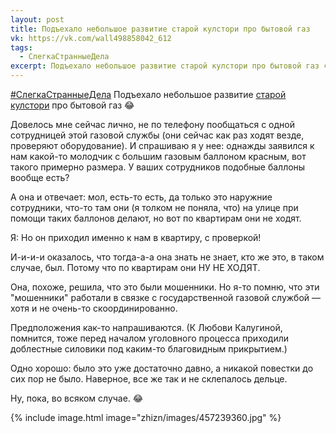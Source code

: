 ```yaml
---
layout: post
title: Подъехало небольшое развитие старой кулстори про бытовой газ
vk: https://vk.com/wall498858042_612
tags:
  - СлегкаСтранныеДела
excerpt: Подъехало небольшое развитие старой кулстори про бытовой газ 😂
---
```

[#СлегкаСтранныеДела](poisk.html#СлегкаСтранныеДела) Подъехало небольшое развитие [старой кулстори](../zhizn/199.html) про бытовой газ 😂

Довелось мне сейчас лично, не по телефону пообщаться с одной сотрудницей этой газовой службы (они сейчас как раз ходят везде, проверяют оборудование). И спрашиваю я у нее: однажды заявился к нам какой-то молодчик с большим газовым баллоном красным, вот такого примерно размера. У ваших сотрудников подобные баллоны вообще есть? 

А она и отвечает: мол, есть-то есть, да только это наружние сотрудники, что-то там они (я толком не поняла, что) на улице при помощи таких баллонов делают, но вот по квартирам они не ходят. 

Я: Но он приходил именно к нам в квартиру, с проверкой! 

И-и-и-и оказалось, что тогда-а-а она знать не знает, кто же это, в таком случае, был. Потому что по квартирам они НУ НЕ ХОДЯТ.

Она, похоже, решила, что это были мошенники. Но я-то помню, что эти "мошенники" работали в связке с государственной газовой службой — хотя и не очень-то скоординированно.

Предположения как-то напрашиваются. (К Любови Калугиной, помнится, тоже перед началом уголовного процесса приходили доблестные силовики под каким-то благовидным прикрытием.)

Одно хорошо: было это уже достаточно давно, а никакой повестки до сих пор не было. Наверное, все же так и не склепалось дельце. 

Ну, пока, во всяком случае. 😂

{% include image.html image="zhizn/images/457239360.jpg" %}
